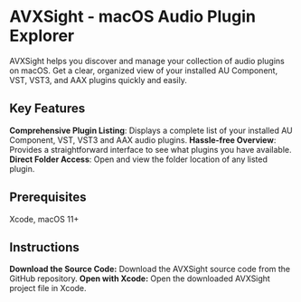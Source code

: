# AVXSight - macOS Audio Plugin Explorer

AVXSight helps you discover and manage your collection of audio plugins on macOS. Get a clear, organized view of your installed AU Component, VST, VST3, and AAX plugins quickly and easily.

## Key Features

**Comprehensive Plugin Listing**: Displays a complete list of your installed AU Component, VST, VST3 and AAX audio plugins.
**Hassle-free Overview**: Provides a straightforward interface to see what plugins you have available.
**Direct Folder Access**: Open and view the folder location of any listed plugin.

## Prerequisites

Xcode, macOS 11+

## Instructions

**Download the Source Code:** Download the AVXSight source code from the GitHub repository.
**Open with Xcode:** Open the downloaded AVXSight project file in Xcode.
